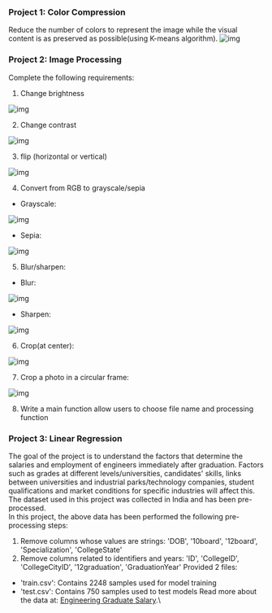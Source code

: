 ### Project 1: Color Compression
Reduce the number of colors to represent the image while the visual content is as preserved as possible(using K-means algorithm).
![img](https://i.ibb.co/PZgqGDh/project01-new.png)
### Project 2: Image Processing
Complete the following requirements:
1. Change brightness

![img](https://imgur.com/oJ8bTv7.jpg)

2. Change contrast

![img](https://imgur.com/wl8MSu3.jpg)

3. flip (horizontal or vertical)

![img](https://imgur.com/MOOvIhN.jpg)

4. Convert from RGB to grayscale/sepia

- Grayscale:

![img](https://imgur.com/XEfRXWE.jpg)

- Sepia:

![img](https://imgur.com/YXUPjHY.jpg)

5. Blur/sharpen:

- Blur:

![img](https://imgur.com/wZT4vUa.jpg)

- Sharpen:

![img](https://imgur.com/H2Fq4Ne.jpg)

6. Crop(at center):

![img](https://imgur.com/fXebjfO.jpg)

7. Crop a photo in a circular frame:

![img](https://imgur.com/DEpimhC.jpg)

8. Write a main function allow users to choose file name and processing function
### Project 3: Linear Regression
The goal of the project is to understand the factors that determine the salaries and employment of engineers immediately after graduation. Factors such as grades at different levels/universities, candidates' skills, links between universities and industrial parks/technology companies, student qualifications and market conditions for specific industries will affect this. The dataset used in this project was collected in India and has been pre-processed.\
In this project, the above data has been performed the following pre-processing steps: 
1. Remove columns whose values are strings: 'DOB', '10board', '12board', 'Specialization', 'CollegeState' 
2. Remove columns related to identifiers and years: 'ID', 'CollegeID', 'CollegeCityID', '12graduation', 'GraduationYear'
Provided 2 files:
- 'train.csv': Contains 2248 samples used for model training 
- 'test.csv': Contains 750 samples used to test models
Read more about the data at: [Engineering Graduate Salary](https://www.kaggle.com/datasets/manishkc06/engineering-graduate-salary-prediction).\
